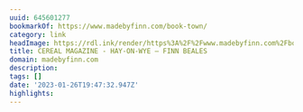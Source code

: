 ```yaml
---
uuid: 645601277
bookmarkOf: https://www.madebyfinn.com/book-town/
category: link
headImage: https://rdl.ink/render/https%3A%2F%2Fwww.madebyfinn.com%2Fbook-town%2F
title: CEREAL MAGAZINE - HAY-ON-WYE — FINN BEALES
domain: madebyfinn.com
description: 
tags: []
date: '2023-01-26T19:47:32.947Z'
highlights: 
---
```



